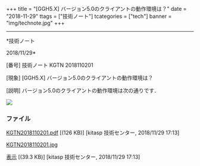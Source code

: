 ﻿+++
title = "[GGH5.X] バージョン5.0のクライアントの動作環境は？"
date = "2018-11-29"
ttags = ["技術ノート"]
tcategories = ["tech"]
banner = "img/technote.jpg"
+++

-----------------------------------------------------------------------------------------------------------------------------

*技術ノート

2018/11/29*


[番号]
技術ノート KGTN 2018110201

[現象]
[GGH5.X] バージョン5.0のクライアントの動作環境は？

[説明]
バージョン5.0のクライアントの動作環境は次の通りです．

![](http://techreport.kitasp.net/attachments/download/4211/KGTN2018110201.jpg)


### ファイル

 
 


[KGTN2018110201.pdf](http://techreport.kitasp.net/attachments/download/4210/KGTN2018110201.pdf)
 [(126 KB)] [kitasp 技術センター, 2018/11/29
17:13]

[KGTN2018110201.jpg](http://techreport.kitasp.net/attachments/download/4211/KGTN2018110201.jpg)

[表示](http://techreport.kitasp.net/attachments/4211/KGTN2018110201.jpg "表示")
 [(39.3 KB)] [kitasp 技術センター, 2018/11/29
17:13]


 


 

